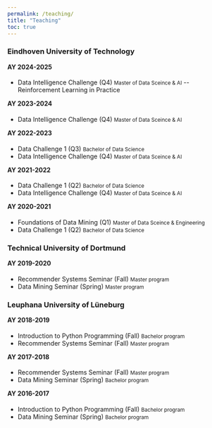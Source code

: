 ```yaml
---
permalink: /teaching/
title: "Teaching"
toc: true
---
```


<style>
/*.page__content li {font-size:0.9em}*/
h4 {margin-top:  0px;}
ul li {margin-bottom:  0px;}
</style>

### Eindhoven University of Technology

#### AY 2024-2025

* Data Intelligence Challenge (Q4) <small class="news-date">Master of Data Sceince & AI</small>
--Reinforcement Learning in Practice

#### AY 2023-2024

* Data Intelligence Challenge (Q4) <small class="news-date">Master of Data Sceince & AI</small>

#### AY 2022-2023

* Data Challenge 1 (Q3) <small class="news-date">Bachelor of Data Science</small>
* Data Intelligence Challenge (Q4) <small class="news-date">Master of Data Sceince & AI</small>


#### AY 2021-2022

* Data Challenge 1 (Q2) <small class="news-date">Bachelor of Data Science</small>
* Data Intelligence Challenge (Q4) <small class="news-date">Master of Data Sceince & AI</small>

#### AY 2020-2021
* Foundations of Data Mining (Q1) <small class="news-date">Master of Data Sceince & Engineering</small>
* Data Challenge 1 (Q2) <small class="news-date">Bachelor of Data Science</small>


### Technical University of Dortmund

#### AY 2019-2020

* Recommender Systems Seminar (Fall)  <small class="news-date">Master program</small>
* Data Mining Seminar (Spring)  <small class="news-date">Master program</small>


### Leuphana University of Lüneburg

#### AY 2018-2019

* Introduction to Python Programming (Fall) <small class="news-date">Bachelor program</small>
* Recommender Systems Seminar (Fall) <small class="news-date">Master program</small>

#### AY 2017-2018
* Recommender Systems Seminar (Fall) <small class="news-date">Master program</small>
* Data Mining Seminar (Spring) <small class="news-date">Bachelor program</small>

#### AY 2016-2017

* Introduction to Python Programming (Fall) <small class="news-date">Bachelor program</small>
* Data Mining Seminar (Spring) <small class="news-date">Bachelor program</small>





